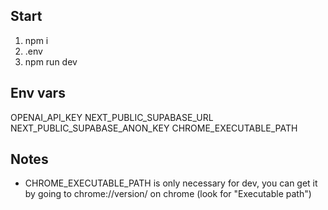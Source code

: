 ## Start

1. npm i
2. .env
3. npm run dev

## Env vars

OPENAI_API_KEY
NEXT_PUBLIC_SUPABASE_URL
NEXT_PUBLIC_SUPABASE_ANON_KEY
CHROME_EXECUTABLE_PATH

## Notes

- CHROME_EXECUTABLE_PATH is only necessary for dev, you can get it by going to chrome://version/ on chrome (look for "Executable path")
